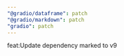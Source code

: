 ```yaml
---
"@gradio/dataframe": patch
"@gradio/markdown": patch
"gradio": patch
---
```


feat:Update dependency marked to v9

